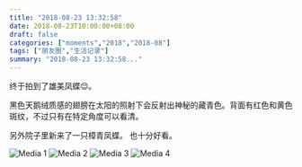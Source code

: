 ```yaml
---
title: "2018-08-23 13:32:58"
date: 2018-08-23T10:00:00+08:00
draft: false
categories: ["moments","2018","2018-08"]
tags: ["朋友圈","生活记录"]
summary: "2018-08-23 13:32:58..."
---
```


终于拍到了雄美凤蝶😌。

黑色天鹅绒质感的翅膀在太阳的照射下会反射出神秘的藏青色。背面有红色和黄色斑纹，不过只有在特定角度可以看清。

另外院子里新来了一只樟青凤蝶。
也十分好看。

![Media 1](/Moments/photos/2018-08-23/201808231332580.jpg)
![Media 2](/Moments/photos/2018-08-23/201808231332581.jpg)
![Media 3](/Moments/photos/2018-08-23/201808231332582.jpg)
![Media 4](/Moments/photos/2018-08-23/201808231332583.jpg)

